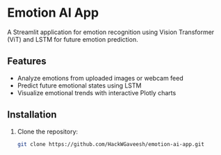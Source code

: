 # Emotion AI App

A Streamlit application for emotion recognition using Vision Transformer (ViT) and LSTM for future emotion prediction.

## Features
- Analyze emotions from uploaded images or webcam feed
- Predict future emotional states using LSTM
- Visualize emotional trends with interactive Plotly charts

## Installation
1. Clone the repository:
   ```bash
   git clone https://github.com/HackWGaveesh/emotion-ai-app.git
